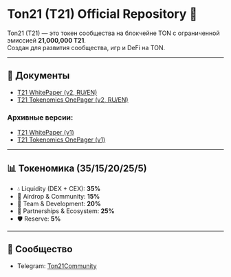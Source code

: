 # Ton21 (T21) Official Repository 🚀

Ton21 (T21) — это токен сообщества на блокчейне TON с ограниченной эмиссией **21,000,000 T21**.  
Создан для развития сообщества, игр и DeFi на TON.  

---

## 📄 Документы

- [T21 WhitePaper (v2, RU/EN)](./T21_WhitePaper_RU_EN_v2.pdf)  
- [T21 Tokenomics OnePager (v2, RU/EN)](./T21_OnePager_Tokenomics_RU_EN_v2.pdf)  

### Архивные версии:
- [T21 WhitePaper (v1)](./T21_WhitePaper_v1.pdf)  
- [T21 Tokenomics OnePager (v1)](./T21_WhitePaper_OnePage_v4.pdf)  

---

## 📊 Токеномика (35/15/20/25/5)

- 💧 Liquidity (DEX + CEX): **35%**  
- 🎁 Airdrop & Community: **15%**  
- 👥 Team & Development: **20%**  
- 🤝 Partnerships & Ecosystem: **25%**  
- 🛡 Reserve: **5%**  

---

## 📌 Сообщество
- Telegram: [Ton21Community](https://t.me/Ton21Community)
